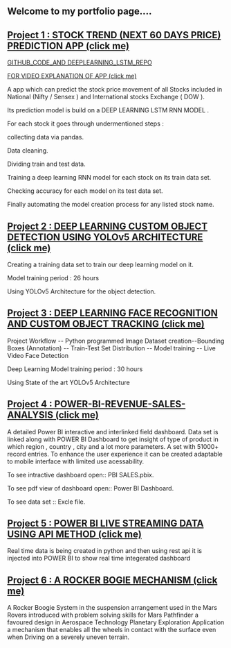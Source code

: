 
## Welcome to my portfolio page....


## [Project 1 : STOCK TREND (NEXT 60 DAYS PRICE) PREDICTION APP (click me) ](https://share.streamlit.io/deepanshu-daga/stock_price_prediction_deep_learning_app/main/app.py)


[ GITHUB_CODE_AND DEEPLEARNING_LSTM_REPO ](https://github.com/Deepanshu-Daga/STOCK-TREND-NEXT-60-DAYS-PRICE-PREDICTION-APP-)

[ FOR VIDEO EXPLANATION OF APP (click me) ](https://drive.google.com/file/d/1N2ct9_HJ4eciI9y803GR8qxqW2cktKIA/view?usp=sharing)

A app which can predict the stock price movement of all Stocks included in National (Nifty / Sensex ) and International stocks Exchange ( DOW ).

Its prediction model is build on a DEEP LEARNING LSTM RNN MODEL .

For each stock it goes through undermentioned steps :

collecting data via pandas.

Data cleaning.

Dividing train and test data.

Training a deep learning RNN model for each stock on its train data set.

Checking accuracy for each model on its test data set.

Finally automating the model creation process for any listed stock name.




## [Project 2 : DEEP LEARNING  CUSTOM OBJECT DETECTION USING YOLOv5 ARCHITECTURE (click me) ](https://drive.google.com/drive/folders/1my2biX48br28AnN6QWmQipgD1B-arXf_?usp=sharing)


Creating a training data set to train our deep learning model on it.

Model training period : 26 hours

Using YOLOv5 Architecture for the object detection.





## [Project 3 : DEEP LEARNING FACE RECOGNITION AND CUSTOM OBJECT TRACKING (click me) ]()


Project Workflow -- Python programmed Image Dataset creation--Bounding Boxes (Annotation) -- Train-Test Set Distribution -- Model training -- Live Video Face Detection

Deep Learning Model training period : 30 hours

Using State of the art YOLOv5 Architecture 






## [Project 4 : POWER-BI-REVENUE-SALES-ANALYSIS (click me) ](https://github.com/Deepanshu-Daga/Power-BI-Revenue---Sales---Analysis-)
A detailed Power BI interactive and interlinked field dashboard. Data set is linked along with POWER BI Dashboard to get insight of type of product in which region , country , city and a lot more parameters. A set with 51000+ record entries. To enhance the user experience it can be created adaptable to mobile interface with limited use acessability.

To see intractive dashboard open:: PBI SALES.pbix.

To see pdf view of dashboard open:: Power BI Dashboard.

To see data set :: Excle file.



## [Project 5 : POWER BI LIVE STREAMING DATA USING API METHOD (click me) ](https://github.com/Deepanshu-Daga/Python-projects-Level-1/tree/main/POWER%20BI%20LIVE%20STREAMING%20DATA%20USING%20API%20METHOD)


Real time data is being created in python and then using rest api it is injected into POWER BI to show real time integerated dashboard




## [Project 6 : A ROCKER BOGIE MECHANISM (click me) ](https://drive.google.com/file/d/1Xwf75Ss-aT3v38xyPHBpWiccr_2WtDHt/view?usp=sharing)


A Rocker Boogie System in the suspension arrangement used in the Mars Rovers introduced with problem solving skills for Mars Pathfinder a favoured design in Aerospace Technology Planetary Exploration Application a mechanism that enables all the wheels in contact with the surface even when Driving on a severely uneven terrain.





